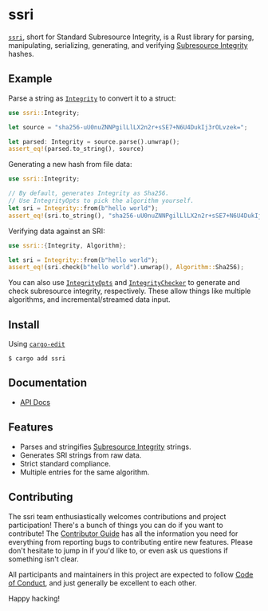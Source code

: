 # ssri

[`ssri`](https://github.com/zkat/ssri-rs), short for Standard Subresource
Integrity, is a Rust library for parsing, manipulating, serializing,
generating, and verifying [Subresource Integrity](https://w3c.github.io/webappsec/specs/subresourceintegrity/)
hashes.

## Example

Parse a string as [`Integrity`](struct.Integrity.html) to convert it to a struct:

```rust
use ssri::Integrity;

let source = "sha256-uU0nuZNNPgilLlLX2n2r+sSE7+N6U4DukIj3rOLvzek=";

let parsed: Integrity = source.parse().unwrap();
assert_eq!(parsed.to_string(), source)
```

Generating a new hash from file data:

```rust
use ssri::Integrity;

// By default, generates Integrity as Sha256.
// Use IntegrityOpts to pick the algorithm yourself.
let sri = Integrity::from(b"hello world");
assert_eq!(sri.to_string(), "sha256-uU0nuZNNPgilLlLX2n2r+sSE7+N6U4DukIj3rOLvzek=");
```

Verifying data against an SRI:

```rust
use ssri::{Integrity, Algorithm};

let sri = Integrity::from(b"hello world");
assert_eq!(sri.check(b"hello world").unwrap(), Algorithm::Sha256);
```

You can also use [`IntegrityOpts`](struct.IntegrityOpts.html) and [`IntegrityChecker`](struct.IntegrityChecker.html) to generate
and check subresource integrity, respectively. These allow things like multiple algorithms, and
incremental/streamed data input.

## Install

Using [`cargo-edit`](https://crates.io/crates/cargo-edit)

`$ cargo add ssri`

## Documentation

- [API Docs](https://docs.rs/ssri)

## Features

- Parses and stringifies [Subresource Integrity](https://w3c.github.io/webappsec/specs/subresourceintegrity/) strings.
- Generates SRI strings from raw data.
- Strict standard compliance.
- Multiple entries for the same algorithm.

## Contributing

The ssri team enthusiastically welcomes contributions and project participation! There's a bunch of things you can do if you want to contribute! The [Contributor Guide](CONTRIBUTING.md) has all the information you need for everything from reporting bugs to contributing entire new features. Please don't hesitate to jump in if you'd like to, or even ask us questions if something isn't clear.

All participants and maintainers in this project are expected to follow [Code of Conduct](CODE_OF_CONDUCT.md), and just generally be excellent to each other.

Happy hacking!
